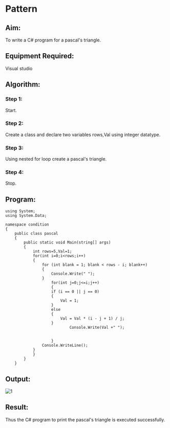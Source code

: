 # Pattern

## Aim:
To write a C# program for a pascal's triangle.
## Equipment Required:
Visual studio 
## Algorithm:
### Step 1:
Start.
### Step 2:
Create a class and declare two variables rows,Val using integer datatype.
### Step 3:
Using nested for loop create a pascal's triangle.
### Step 4:
Stop.
## Program:
```
using System;
using System.Data;

namespace condition
{
    public class pascal
    {
        public static void Main(string[] args)
        {
            int rows=5,Val=1;
            for(int i=0;i<rows;i++)
            {
                for (int blank = 1; blank < rows - i; blank++)
                {
                    Console.Write(" ");
                }
                    for(int j=0;j<=i;j++)
                    {
                    if (i == 0 || j == 0)
                    {
                        Val = 1;
                    }
                    else
                    {
                        Val = Val * (i - j + 1) / j;
                    }
                            Console.Write(Val +" ");
                        
                       
                    }
                Console.WriteLine();
            }
            }
        }
    }

```

## Output:
![1](https://user-images.githubusercontent.com/75235212/189470131-664bca16-2e99-4aa7-b604-caf351ea595a.png)


## Result:
Thus the C# program to print the pascal's triangle is executed successfully.
